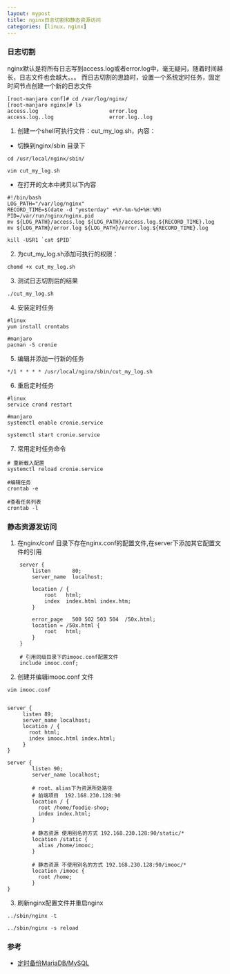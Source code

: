 ```yaml
---
layout: mypost
title: nginx日志切割和静态资源访问
categories: [linux，nginx]
---
```


### 日志切割
nginx默认是将所有日志写到access.log或者error.log中，毫无疑问，随着时间越长，日志文件也会越大。。。
而日志切割的思路时，设置一个系统定时任务，固定时间节点创建一个新的日志文件
```
[root-manjaro conf]# cd /var/log/nginx/
[root-manjaro nginx]# ls
access.log                       error.log
access.log..log                  error.log..log
```

1. 创建一个shell可执行文件：cut_my_log.sh，内容：

 - 切换到nginx/sbin 目录下

```
cd /usr/local/nginx/sbin/

vim cut_my_log.sh
```

 - 在打开的文本中拷贝以下内容

```
#!/bin/bash
LOG_PATH="/var/log/nginx"
RECORD_TIME=$(date -d "yesterday" +%Y-%m-%d+%H:%M)
PID=/var/run/nginx/nginx.pid
mv ${LOG_PATH}/access.log ${LOG_PATH}/access.log.${RECORD_TIME}.log
mv ${LOG_PATH}/error.log ${LOG_PATH}/error.log.${RECORD_TIME}.log

kill -USR1 `cat $PID`
```

2. 为cut_my_log.sh添加可执行的权限：

```
chomd +x cut_my_log.sh
```

3. 测试日志切割后的结果

```
./cut_my_log.sh
```

4. 安装定时任务

```
#linux 
yum install crontabs

#manjaro
pacman -S cronie
```

5. 编辑并添加一行新的任务

```
*/1 * * * * /usr/local/nginx/sbin/cut_my_log.sh
```

6. 重启定时任务

```
#linux
service crond restart

#manjaro
systemctl enable cronie.service

systemctl start cronie.service
```

7. 常用定时任务命令

```
# 重新载入配置
systemctl reload cronie.service

#编辑任务
crontab -e

#查看任务列表
crontab -l
```

### 静态资源发访问

1. 在nginx/conf 目录下存在nginx.conf的配置文件,在server下添加其它配置文件的引用

```
	server {
        listen       80;
        server_name  localhost;

        location / {
            root   html;
            index  index.html index.htm;
        }

        error_page   500 502 503 504  /50x.html;
        location = /50x.html {
            root   html;
        }
    }
	
	# 引用同级目录下的imooc.conf配置文件
    include imooc.conf;

```

2. 创建并编辑imooc.conf 文件

```
vim imooc.conf
```

```

server {
     listen 89;
     server_name localhost;
     location / {
       root html;
       index imooc.html index.html;
     }
}

server {
        listen 90;
        server_name localhost;

		# root、alias下为资源所处路径
		# 前端项目  192.168.230.128:90
        location / {
          root /home/foodie-shop;
          index index.html;
        }
		
        # 静态资源 使用别名的方式 192.168.230.128:90/static/*
        location /static {
          alias /home/imooc; 
        }
		
		# 静态资源 不使用别名的方式 192.168.230.128:90/imooc/*
		location /imooc {
		  root /home;
		}
}

```

3. 刷新nginx配置文件并重启nginx

```
../sbin/nginx -t

../sbin/nginx -s reload
```


### 参考

- [定时备份MariaDB/MySQL](https://www.cnblogs.com/leechenxiang/p/7110382.html)